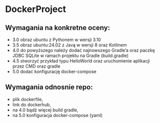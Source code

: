 # DockerProject
## Wymagania na konkretne oceny:
* 3.0 obraz ubuntu z Pythonem w wersji 3.10
* 3.5 obraz ubuntu:24.02 z Javą w wersji 8 oraz Kotlinem
* 4.0 do powyższego należy dodać najnowszego Gradle’a oraz paczkę JDBC SQLite w ramach projektu na Gradle (build.gradle)
* 4.5 stworzyć przykład typu HelloWorld oraz uruchomienie aplikacji przez CMD oraz gradle
* 5.0 dodać konfigurację docker-compose
## Wymagania odnosnie repo:
* plik dockerfile,
* link do dockerhub,
* na 4.0 bądź więcej build gradle,
* na 5.0 konfiguracja docker-compose (yaml)
